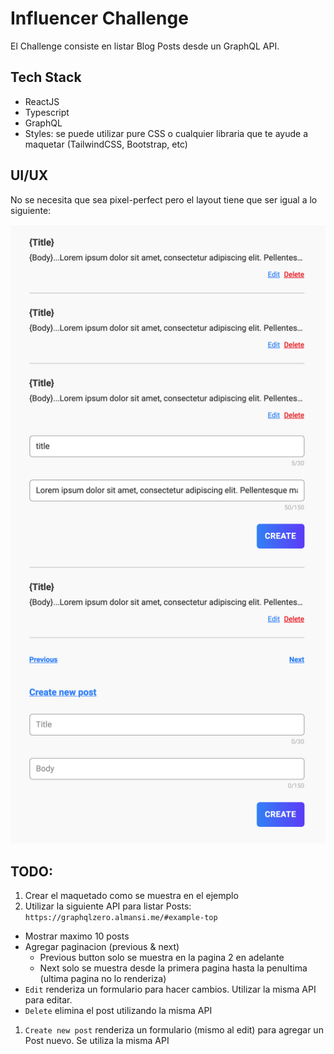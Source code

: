 # Influencer Challenge

El Challenge consiste en listar Blog Posts desde un GraphQL API.

## Tech Stack

- ReactJS
- Typescript
- GraphQL
- Styles: se puede utilizar pure CSS o cualquier libraria que te ayude a maquetar (TailwindCSS, Bootstrap, etc)

## UI/UX

No se necesita que sea pixel-perfect pero el layout tiene que ser igual a lo siguiente:

![Sample](./docs/sample.png "Sample")

## TODO:

1. Crear el maquetado como se muestra en el ejemplo
1. Utilizar la siguiente API para listar Posts: `https://graphqlzero.almansi.me/#example-top`

- Mostrar maximo 10 posts
- Agregar paginacion (previous & next)
  - Previous button solo se muestra en la pagina 2 en adelante
  - Next solo se muestra desde la primera pagina hasta la penultima (ultima pagina no lo renderiza)
- `Edit` renderiza un formulario para hacer cambios. Utilizar la misma API para editar.
- `Delete` elimina el post utilizando la misma API

1. `Create new post` renderiza un formulario (mismo al edit) para agregar un Post nuevo. Se utiliza la misma API
